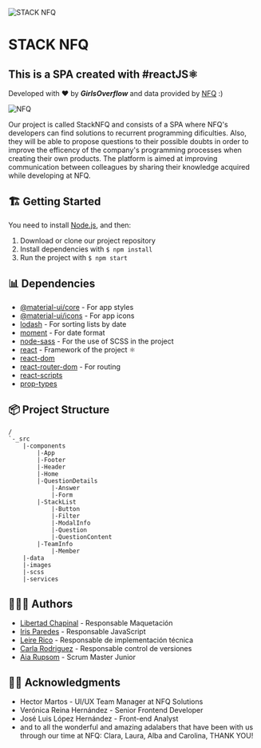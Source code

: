 ![STACK NFQ](docs/static/media/logo-stackList.svg)

# STACK NFQ
## This is a SPA created with #reactJS⚛

Developed with ❤️ by ***GirlsOverflow*** and data provided by [NFQ](http://nfq.es/en) :)

![NFQ](docs/static/media/logo-nfq.png)

Our project is called StackNFQ and consists of a SPA where NFQ's developers can find solutions to recurrent programming dificulties. Also, they will be able to propose questions to their possible doubts in order to improve the efficency of the company's programming processes when creating their own products. The platform is aimed at improving communication between colleagues by sharing their knowledge acquired while developing at NFQ. 

## 🏗 Getting Started

You need to install [Node.js](https://nodejs.org/), and then:
1. Download or clone our project repository
2. Install dependencies with `$ npm install`
3. Run the project with `$ npm start`

## 📊 Dependencies

* [@material-ui/core](https://www.npmjs.com/package/@material-ui/core) - For app styles
* [@material-ui/icons](https://www.npmjs.com/package/@material-ui/icons) - For app icons
* [lodash](https://www.npmjs.com/package/lodash) - For sorting lists by date
* [moment](https://www.npmjs.com/package/moment) - For date format
* [node-sass](https://www.npmjs.com/package/node-sass) - For the use of SCSS in the project 
* [react](https://www.npmjs.com/package/react) - Framework of the project ⚛
* [react-dom](https://www.npmjs.com/package/react-dom) 
* [react-router-dom](https://www.npmjs.com/package/react-router-dom) - For routing 
* [react-scripts](https://www.npmjs.com/package/react-scripts)
* [prop-types](https://www.npmjs.com/package/prop-types)

## 📦 Project Structure
```
/
`-_src
    |-components
        |-App
        |-Footer
        |-Header
        |-Home
        |-QuestionDetails
            |-Answer
            |-Form
        |-StackList
            |-Button
            |-Filter
            |-ModalInfo
            |-Question
            |-QuestionContent
        |-TeamInfo
            |-Member
    |-data
    |-images
    |-scss
    |-services
```

## 👩🏻‍💻 Authors 
* [Libertad Chapinal](https://www.linkedin.com/in/libertadchapinalcervantes/) - Responsable Maquetación
* [Iris Paredes](https://www.linkedin.com/in/iris-paredes-jiménez-654a5144/) - Responsable JavaScript
* [Leire Rico](https://www.linkedin.com/in/leirerico/) - Responsable de implementación técnica
* [Carla Rodriguez](https://www.linkedin.com/in/carla-rodriguez-rodriguez/) - Responsable control de versiones
* [Aia Rupsom](https://www.linkedin.com/in/aia-rupsom/) - Scrum Master Junior

## 🙏🏿 Acknowledgments 

* Hector Martos - UI/UX Team Manager at NFQ Solutions
* Verónica Reina Hernández - Senior Frontend Developer
* José Luis López Hernández - Front-end Analyst
* and to all the wonderful and amazing adalabers that have been with us through our time at NFQ: Clara, Laura, Alba and Carolina, THANK YOU!